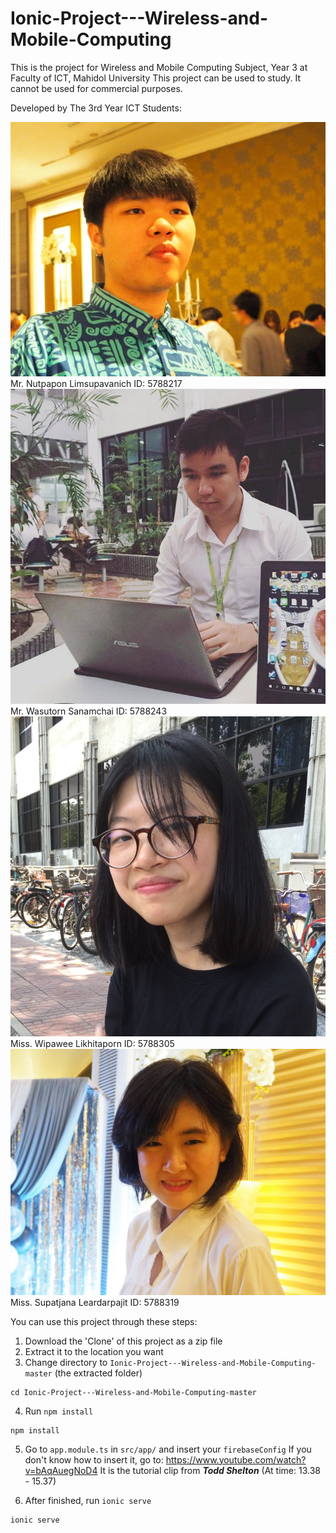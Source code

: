 # Ionic-Project---Wireless-and-Mobile-Computing

This is the project for Wireless and Mobile Computing Subject, Year 3
at Faculty of ICT, Mahidol University
This project can be used to study. 
It cannot be used for commercial purposes.

Developed by The 3rd Year ICT Students:

![Screenshot](kong.png)
Mr. Nutpapon Limsupavanich ID: 5788217 
![Screenshot](bose.png)
Mr. Wasutorn Sanamchai ID: 5788243 
![Screenshot](ping.png)
Miss. Wipawee Likhitaporn ID: 5788305
![Screenshot](sui.png)
Miss. Supatjana Leardarpajit ID: 5788319

You can use this project through these steps:

1) Download the 'Clone' of this project as a zip file
2) Extract it to the location you want
3) Change directory to `Ionic-Project---Wireless-and-Mobile-Computing-master` (the extracted folder)
```
cd Ionic-Project---Wireless-and-Mobile-Computing-master
```

4) Run `npm install`
```
npm install
```
5) Go to `app.module.ts` in `src/app/` and insert your `firebaseConfig`
If you don't know how to insert it, go to: https://www.youtube.com/watch?v=bAqAuegNoD4
It is the tutorial clip from **_Todd Shelton_** (At time: 13.38 - 15.37)

6) After finished, run `ionic serve` 
```
ionic serve
```

